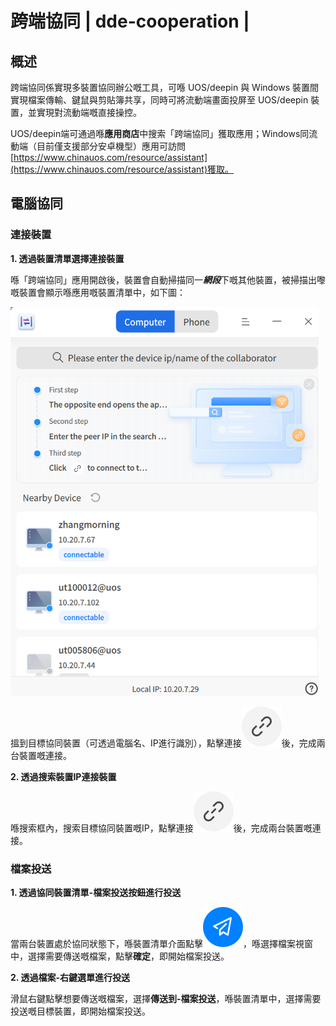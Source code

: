 # 跨端協同 | dde-cooperation |

## 概述

跨端協同係實現多裝置協同辦公嘅工具，可喺 UOS/deepin 與 Windows 裝置間實現檔案傳輸、鍵鼠與剪貼簿共享，同時可將流動端畫面投屏至 UOS/deepin 裝置，並實現對流動端嘅直接操控。

UOS/deepin端可通過喺**應用商店**中搜索「跨端協同」獲取應用；Windows同流動端（目前僅支援部分安卓機型）應用可訪問[https://www.chinauos.com/resource/assistant](https://www.chinauos.com/resource/assistant)獲取。

## 電腦協同

### 連接裝置

**1. 透過裝置清單選擇連接裝置**

喺「跨端協同」應用開啟後，裝置會自動掃描同一***網段***下嘅其他裝置，被掃描出嚟嘅裝置會顯示喺應用嘅裝置清單中，如下圖：

<img src="./fig/listofdevices.png" alt="listofdevices" style="zoom:67%;" />

搵到目標協同裝置（可透過電腦名、IP進行識別），點擊連接![dde-cooperation](../common/connect.svg)後，完成兩台裝置嘅連接。

**2. 透過搜索裝置IP連接裝置**

喺搜索框內，搜索目標協同裝置嘅IP，點擊連接![dde-cooperation](../common/connect.svg)後，完成兩台裝置嘅連接。

### 檔案投送

**1. 透過協同裝置清單-檔案投送按鈕進行投送**

當兩台裝置處於協同狀態下，喺裝置清單介面點擊![dde-cooperation](../common/send.svg)，喺選擇檔案視窗中，選擇需要傳送嘅檔案，點擊**確定**，即開始檔案投送。

**2. 透過檔案-右鍵選單進行投送**

滑鼠右鍵點擊想要傳送嘅檔案，選擇**傳送到-檔案投送**，喺裝置清單中，選擇需要投送嘅目標裝置，即開始檔案投送。
